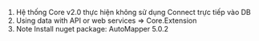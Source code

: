 ﻿1. Hệ thống Core v2.0 thực hiện không sử dụng Connect trực tiếp vào DB
2. Using data with API or web services => Core.Extension
3. Note Install nuget package: AutoMapper 5.0.2
